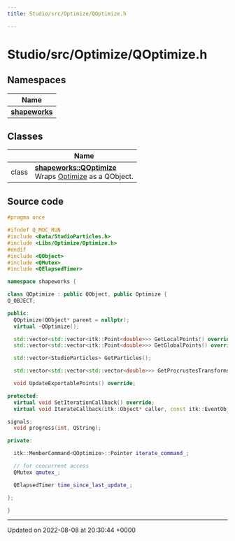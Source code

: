 ```yaml
---
title: Studio/src/Optimize/QOptimize.h

---
```


# Studio/src/Optimize/QOptimize.h



## Namespaces

| Name           |
| -------------- |
| **[shapeworks](../Namespaces/namespaceshapeworks.md)**  |

## Classes

|                | Name           |
| -------------- | -------------- |
| class | **[shapeworks::QOptimize](../Classes/classshapeworks_1_1QOptimize.md)** <br>Wraps [Optimize](../Classes/classshapeworks_1_1Optimize.md) as a QObject.  |




## Source code

```cpp
#pragma once

#ifndef Q_MOC_RUN
#include <Data/StudioParticles.h>
#include <Libs/Optimize/Optimize.h>
#endif
#include <QObject>
#include <QMutex>
#include <QElapsedTimer>

namespace shapeworks {

class QOptimize : public QObject, public Optimize {
Q_OBJECT;

public:
  QOptimize(QObject* parent = nullptr);
  virtual ~QOptimize();

  std::vector<std::vector<itk::Point<double>>> GetLocalPoints() override;
  std::vector<std::vector<itk::Point<double>>> GetGlobalPoints() override;

  std::vector<StudioParticles> GetParticles();

  std::vector<std::vector<std::vector<double>>> GetProcrustesTransforms() override;

  void UpdateExportablePoints() override;

protected:
  virtual void SetIterationCallback() override;
  virtual void IterateCallback(itk::Object* caller, const itk::EventObject&) override;

signals:
  void progress(int, QString);

private:

  itk::MemberCommand<QOptimize>::Pointer iterate_command_;

  // for concurrent access
  QMutex qmutex_;

  QElapsedTimer time_since_last_update_;

};

}
```


-------------------------------

Updated on 2022-08-08 at 20:30:44 +0000
